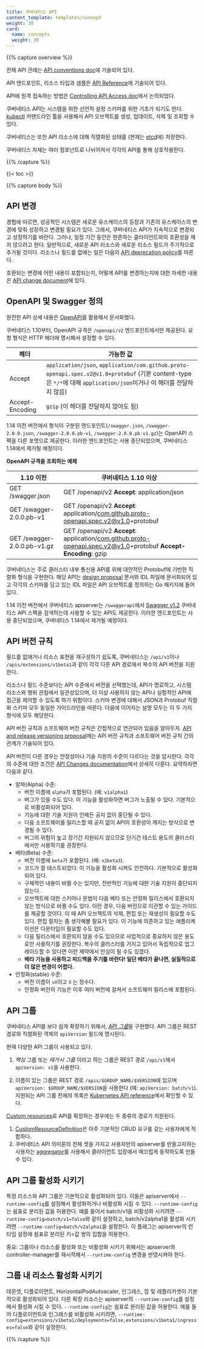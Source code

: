 ```yaml
---
title: 쿠버네티스 API
content_template: templates/concept
weight: 30
card:
  name: concepts
  weight: 30
---
```


{{% capture overview %}}

전체 API 관례는 [API conventions doc](https://git.k8s.io/community/contributors/devel/api-conventions.md)에 기술되어 있다.

API 엔드포인트, 리소스 타입과 샘플은 [API Reference](/docs/reference)에 기술되어 있다.

API에 원격 접속하는 방법은 [Controlling API Access doc](/docs/reference/access-authn-authz/controlling-access/)에서 논의되었다.

쿠버네티스 API는 시스템을 위한 선언적 설정 스키마를 위한 기초가 되기도 한다. 
[kubectl](/docs/reference/kubectl/overview/) 커맨드라인 툴을 사용해서 API 오브젝트를 생성, 업데이트, 삭제 및 조회할 수 있다.

쿠버네티스는 또한 API 리소스에 대해 직렬화된 상태를 (현재는 [etcd](https://coreos.com/docs/distributed-configuration/getting-started-with-etcd/)에) 저장한다. 

쿠버네티스 자체는 여러 컴포넌트로 나뉘어져서 각각의 API를 통해 상호작용한다.

{{% /capture %}}

{{< toc >}}

{{% capture body %}}

## API 변경

경험에 따르면, 성공적인 시스템은 새로운 유스케이스의 등장과 기존의 유스케이스의 변경에 맞춰 성장하고 변경될 필요가 있다. 그래서, 쿠버네티스 API가 지속적으로 변경되고 성장하기를 바란다. 그러나, 일정 기간 동안은 현존하는 클라이언트와의 호환성을 깨지 않으려고 한다. 일반적으로, 새로운 API 리소스와 새로운 리소스 필드가 주기적으로 추가될 것이다. 리소스나 필드를 없애는 일은 다음의 [API deprecation policy](/docs/reference/using-api/deprecation-policy/)를 따른다.

호환되는 변경에 어떤 내용이 포함되는지, 어떻게 API를 변경하는지에 대한 자세한 내용은 [API change document](https://git.k8s.io/community/contributors/devel/api_changes.md)에 있다.

## OpenAPI 및 Swagger 정의

완전한 API 상세 내용은 [OpenAPI](https://www.openapis.org/)를 활용해서 문서화했다. 

쿠버네티스 1.10부터, OpenAPI 규격은 `/openapi/v2` 엔드포인트에서만 제공된다. 
요청 형식은 HTTP 헤더에 명시해서 설정할 수 있다.

헤더   | 가능한 값
------ | ---------
Accept | `application/json`, `application/com.github.proto-openapi.spec.v2@v1.0+protobuf` (기본 content-type은 `*/*`에 대해 `application/json`이거나 이 헤더를 전달하지 않음)
Accept-Encoding | `gzip` (이 헤더를 전달하지 않아도 됨)

1.14 이전 버전에서 형식이 구분된 엔드포인트(`/swagger.json`, `/swagger-2.0.0.json`, `/swagger-2.0.0.pb-v1`, `/swagger-2.0.0.pb-v1.gz`)는 OpenAPI 스펙을 다른 포맷으로 제공한다. 이러한 엔드포인트는 사용 중단되었으며, 쿠버네티스 1.14에서 제거될 예정이다.

**OpenAPI 규격을 조회하는 예제**

1.10 이전 | 쿠버네티스 1.10 이상
----------- | -----------------------------
GET /swagger.json | GET /openapi/v2 **Accept**: application/json
GET /swagger-2.0.0.pb-v1 | GET /openapi/v2 **Accept**: application/com.github.proto-openapi.spec.v2@v1.0+protobuf
GET /swagger-2.0.0.pb-v1.gz | GET /openapi/v2 **Accept**: application/com.github.proto-openapi.spec.v2@v1.0+protobuf **Accept-Encoding**: gzip

쿠버네티스는 주로 클러스터 내부 통신용 API를 위해 대안적인 Protobuf에 기반한 직렬화 형식을 구현한다. 해당 API는 [design proposal](https://github.com/kubernetes/community/blob/master/contributors/design-proposals/api-machinery/protobuf.md) 문서와 IDL 파일에 문서화되어 있고 각각의 스키마를 담고 있는 IDL 파일은 API 오브젝트를 정의하는 Go 패키지에 들어있다.

1.14 이전 버전에서 쿠버네티스 apiserver는 `/swaggerapi`에서 [Swagger v1.2](http://swagger.io/) 
쿠버네티스 API 스펙을 검색하는데 사용할 수 있는 API도 제공한다. 
이러한 엔드포인트는 사용 중단되었으며, 쿠버네티스 1.14에서 제거될 예정이다.

## API 버전 규칙

필드를 없애거나 리소스 표현을 재구성하기 쉽도록, 쿠버네티스는 `/api/v1`이나 
`/apis/extensions/v1beta1`과 같이 각각 다른 API 경로에서 복수의 API 버전을 지원한다.

리소스나 필드 수준보다는 API 수준에서 버전을 선택했는데, API가 명료하고, 시스템 리소스와 행위 관점에서 일관성있으며, 더 이상 사용하지 않는 API나 실험적인 API에 접근을 제어할 수 있도록 하기 위함이다. 스키마 변경에 대해서 JSON과 Protobuf 직렬화 스키마 모두 동일한 가이드라인을 따른다. 다음에 이어지는 설명 모두는 이 두 가지 형식에 모두 해당한다.

API 버전 규칙과 소프트웨어 버전 규칙은 간접적으로 연관되어 있음을 알아두자. [API and release versioning proposal](https://git.k8s.io/community/contributors/design-proposals/release/versioning.md)에는 API 버전 규칙과 소프트웨어 버전 규칙 간의 관계가 기술되어 있다.


API 버전이 다른 경우는 안정성이나 기술 지원의 수준이 다르다는 것을 암시한다. 각각의 수준에 대한 조건은 [API Changes documentation](https://git.k8s.io/community/contributors/devel/api_changes.md#alpha-beta-and-stable-versions)에서 상세히 다룬다. 요약하자면 다음과 같다.

- 알파(Alpha) 수준:
  - 버전 이름에 `alpha`가 포함된다. (예: `v1alpha1`)
  - 버그가 있을 수도 있다. 이 기능을 활성화하면 버그가 노출될 수 있다. 기본적으로 비활성화되어 있다.
  - 기능에 대한 기술 지원이 언제든 공지 없이 중단될 수 있다.
  - 다음 소프트웨어를 릴리스할 때 공지 없이 API의 호환성이 깨지는 방식으로 변경될 수 있다.
  - 버그의 위험이 높고 장기간 지원되지 않으므로 단기간 테스트 용도의 클러스터에서만 사용하기를 권장한다.
- 베타(Beta) 수준:
  - 버전 이름에 `beta`가 포함된다. (예: `v2beta3`).
  - 코드가 잘 테스트되었다. 이 기능을 활성화 시켜도 안전하다. 기본적으로 활성화되어 있다.
  - 구체적인 내용이 바뀔 수는 있지만, 전반적인 기능에 대한 기술 지원이 중단되지 않는다.
  - 오브젝트에 대한 스키마나 문법이 다음 베타 또는 안정화 릴리스에서 호환되지 않는 방식으로 바뀔 수도 있다. 이런 경우,
    다음 버전으로 이관할 수 있는 가이드를 제공할 것이다. 
    이 때 API 오브젝트의 삭제, 편집 또는 재생성이 필요할 수도 있다. 편집 절차는 좀 생각해볼 필요가 있다. 이 기능에 의존하고 있는 애플리케이션은 다운타임이 필요할 수도 있다.
  - 다음 릴리스에서 호환되지 않을 수도 있으므로 사업적으로 중요하지 않은 용도로만 사용하기를 권장한다. 복수의 클러스터를 가지고 있어서 독립적으로 업그레이드할 수 있다면 이런 제약에서 안심이 될 수도 있겠다.
  - **베타 기능을 사용하고 피드백을 주기를 바란다! 일단 베타가 끝나면, 실질적으로 더 많은 변경이 어렵다.**
- 안정화(stable) 수준:
  - 버전 이름이 `vX`이고 `X` 는 정수다.
  - 안정화 버전의 기능은 이후 여러 버전에 걸쳐서 소프트웨어 릴리스에 포함된다.

## API 그룹

쿠버네티스 API를 보다 쉽게 확장하기 위해서, 
[*API 그룹*](https://git.k8s.io/community/contributors/design-proposals/api-machinery/api-group.md)을 구현했다.
API 그룹은 REST 경로와 직렬화된 객체의 `apiVersion` 필드에 명시된다.

현재 다양한 API 그룹이 사용되고 있다.

1. *핵심* 그룹 또는 *레거시 그룹* 이라고 하는 그룹은 REST 경로 `/api/v1`에서 `apiVersion: v1`을 사용한다.

1. 이름이 있는 그룹은 REST 경로 `/apis/$GROUP_NAME/$VERSION`에 있으며 `apiVersion: $GROUP_NAME/$VERSION`을 사용한다
   (예: `apiVersion: batch/v1`).  지원되는 API 그룹 전체의 목록은 [Kubernetes API reference](/docs/reference/)에서 확인할 수 있다.


[Custom resources](/docs/concepts/api-extension/custom-resources/)로 API를 확장하는 경우에는 두 종류의 경로가 지원된다.

1. [CustomResourceDefinition](/docs/tasks/access-kubernetes-api/extend-api-custom-resource-definitions/)은 아주 기본적인
   CRUD 요구를 갖는 사용자에게 적합하다.
1. 쿠버네티스 API 의미론의 전체 셋을 가지고 사용자만의 apiserver를 만들고자하는 사용자는 [aggregator](/docs/tasks/access-kubernetes-api/configure-aggregation-layer/)를 사용해서 클라이언트 입장에서 매끄럽게 동작하도록
  만들 수 있다.


## API 그룹 활성화 시키기

특정 리소스와 API 그룹은 기본적으로 활성화되어 있다. 이들은 apiserver에서 `--runtime-config`를 설정해서 활성화하거나
비활성화 시킬 수 있다. `--runtime-config`는 쉼표로 분리된 값을 허용한다. 예를 들어서 batch/v1을 비활성화 시키려면
`--runtime-config=batch/v1=false`와 같이 설정하고, batch/v2alpha1을 활성화 시키려면 `--runtime-config=batch/v2alpha1`을
설정한다. 이 플래그는 apiserver의 런타임 설정에 쉼표로 분리된 키=값 쌍의 집합을 허용한다.

중요: 그룹이나 리소스를 활성화 또는 비활성화 시키기 위해서는 apiserver와 controller-manager를 재시작해서 
`--runtime-config` 변경을 반영시켜야 한다.

## 그룹 내 리소스 활성화 시키기

데몬셋, 디플로이먼트, HorizontalPodAutoscaler, 인그레스, 잡 및 레플리카셋이 기본적으로 활성화되어 있다.
다른 확장 리소스는 apiserver의 `--runtime-config`를 설정해서 활성화 시킬 수 있다.
`--runtime-config`는 쉼표로 분리된 값을 허용한다. 예를 들어 디플로이먼트와 인그레스를 비활성화 시키려면,
`--runtime-config=extensions/v1beta1/deployments=false,extensions/v1beta1/ingresses=false`와 같이 설정한다.

{{% /capture %}}
